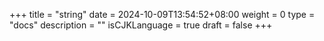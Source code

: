 +++
title = "string"
date = 2024-10-09T13:54:52+08:00
weight = 0
type = "docs"
description = ""
isCJKLanguage = true
draft = false
+++